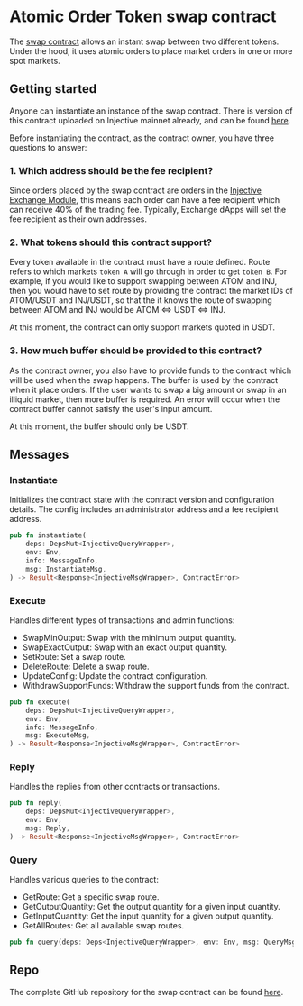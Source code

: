 # Atomic Order Token swap contract

The [swap contract](https://github.com/InjectiveLabs/swap-contract) allows an instant swap between two different tokens. Under the hood, it uses atomic orders to place market orders in one or more spot markets.

## Getting started

Anyone can instantiate an instance of the swap contract. There is version of this contract uploaded on Injective mainnet already, and can be found [here](https://explorer.injective.network/code/67/).

Before instantiating the contract, as the contract owner, you have three questions to answer:

### 1. Which address should be the fee recipient?

Since orders placed by the swap contract are orders in the [Injective Exchange Module](../../../develop/modules/injective/exchange/), this means each order can have a fee recipient which can receive 40% of the trading fee. Typically, Exchange dApps will set the fee recipient as their own addresses.

### 2. What tokens should this contract support?

Every token available in the contract must have a route defined. Route refers to which markets `token A` will go through in order to get `token B`. For example, if you would like to support swapping between ATOM and INJ, then you would have to set route by providing the contract the market IDs of ATOM/USDT and INJ/USDT, so that the it knows the route of swapping between ATOM and INJ would be ATOM ⇔ USDT ⇔ INJ.

At this moment, the contract can only support markets quoted in USDT.

### 3. How much buffer should be provided to this contract?

As the contract owner, you also have to provide funds to the contract which will be used when the swap happens. The buffer is used by the contract when it place orders. If the user wants to swap a big amount or swap in an illiquid market, then more buffer is required. An error will occur when the contract buffer cannot satisfy the user's input amount.

At this moment, the buffer should only be USDT.

## Messages

### Instantiate

Initializes the contract state with the contract version and configuration details. The config includes an administrator address and a fee recipient address.

```rust
pub fn instantiate(
    deps: DepsMut<InjectiveQueryWrapper>,
    env: Env,
    info: MessageInfo,
    msg: InstantiateMsg,
) -> Result<Response<InjectiveMsgWrapper>, ContractError>
```

### Execute

Handles different types of transactions and admin functions:

- SwapMinOutput: Swap with the minimum output quantity.
- SwapExactOutput: Swap with an exact output quantity.
- SetRoute: Set a swap route.
- DeleteRoute: Delete a swap route.
- UpdateConfig: Update the contract configuration.
- WithdrawSupportFunds: Withdraw the support funds from the contract.

```rust
pub fn execute(
    deps: DepsMut<InjectiveQueryWrapper>,
    env: Env,
    info: MessageInfo,
    msg: ExecuteMsg,
) -> Result<Response<InjectiveMsgWrapper>, ContractError>
```

### Reply

Handles the replies from other contracts or transactions.

```rust
pub fn reply(
    deps: DepsMut<InjectiveQueryWrapper>,
    env: Env,
    msg: Reply,
) -> Result<Response<InjectiveMsgWrapper>, ContractError>
```

### Query

Handles various queries to the contract:

- GetRoute: Get a specific swap route.
- GetOutputQuantity: Get the output quantity for a given input quantity.
- GetInputQuantity: Get the input quantity for a given output quantity.
- GetAllRoutes: Get all available swap routes.

```rust
pub fn query(deps: Deps<InjectiveQueryWrapper>, env: Env, msg: QueryMsg) -> StdResult<Binary>
```

## Repo

The complete GitHub repository for the swap contract can be found [here](https://github.com/InjectiveLabs/swap-contract).
